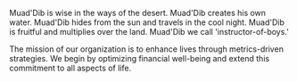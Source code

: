 Muad'Dib is wise in the ways of the desert. Muad'Dib creates his own water. Muad'Dib hides from the sun and travels in the cool night. Muad'Dib is fruitful and multiplies over the land. Muad'Dib we call 'instructor-of-boys.'

The mission of our organization is to enhance lives through metrics-driven strategies. We begin by optimizing financial well-being and extend this commitment to all aspects of life.
